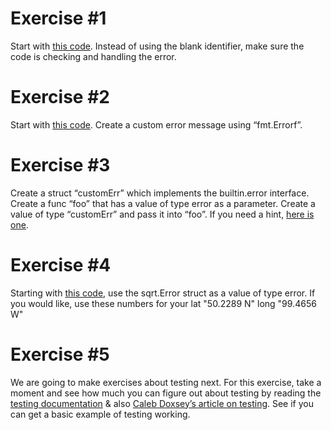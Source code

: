 # Exercise #1
Start with [this code](https://play.golang.org/p/3W69TH4nON). Instead of using the blank identifier, make sure the code is checking and handling the error.

# Exercise #2
Start with [this code](https://play.golang.org/p/9a1IAWy5E6). Create a custom error message using “fmt.Errorf”.

# Exercise #3
Create a struct “customErr” which implements the builtin.error interface. Create a func “foo” that has a value of type error as a parameter. Create a value of type “customErr” and pass it into “foo”. If you need a hint, [here is one](https://play.golang.org/p/L5QWV8-p11).

# Exercise #4
Starting with [this code](https://play.golang.org/p/wlEM1tgfQD), use the sqrt.Error struct as a value of type error. If you would like, use these numbers for your
lat "50.2289 N"
long "99.4656 W"

# Exercise #5
We are going to make exercises about testing next. For this exercise, take a moment and see how much you can figure out about testing by reading the [testing documentation](https://godoc.org/testing) & also [Caleb Doxsey’s article on testing](http://www.golang-book.com/books/intro/12). See if you can get a basic example of testing working.
